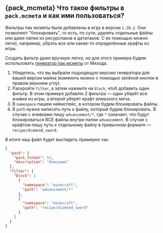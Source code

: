 ## {pack_mcmeta} Что такое фильтры в `pack.mcmeta` и как ими пользоваться?
Фильтры пак мсметы были добавлены в игру в версии `1.20.2`. Они позволяют "блокировать", то есть, по сути, удалять отдельные файлы или даже папки из ресурспаков и датапаков. С их помощью можно легко, например, убрать все или какие-то определённые крафты из игры.

Создать фильтр даже вручную легко, но для этого примера будем использовать [генератор пак мсметы](https://misode.github.io/pack-mcmeta/) от Мизода.

1. Убедитесь, что вы выбрали подходящую версию генератора для вашей версии майна (изменить можно с помощью зелёной кнопки в правом верхнем углу).
2. Раскройте `filter`, а затем нажмите на `block`, чтоб добавить один фильтр. В этом примере добавлю 2 фильтра — один уберёт все ачивки из игры, а второй уберёт крафт алмазного меча.
3. В `namespace` пишем неймспейс, в котором будем блокировать файлы.
4. В `path` нужно написать путь к файлу, который будем блокировать. В случае с ачивками пишу `advancement/*`, где `*` означает, что будут блокироваться ВСЕ файлы внутри папки `advancement`. В случае с крафтом пишу путь к отдельному файлу в привычном формате — `recipe/diamond_sword`.

В итоге наш файл будет выглядеть примерно так:
```json
{
  "pack": {
    "pack_format": 52,
    "description": "Описание"
  },
  "filter": {
    "block": [
      {
        "namespace": "minecraft",
        "path": "advancement/*"
      },
      {
        "namespace": "minecraft",
        "path": "recipe/diamond_sword"
      }
    ]
  }
}
```